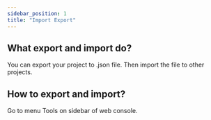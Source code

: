 ```yaml
---
sidebar_position: 1
title: "Import Export"
---
```


## What export and import do?

You can export your project to .json file. Then import the file to other projects.

## How to export and import?

Go to menu Tools on sidebar of web console.